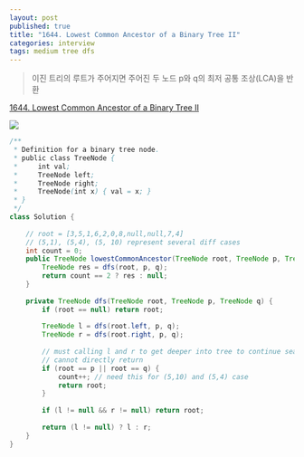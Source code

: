 ```yaml
---
layout: post
published: true
title: "1644. Lowest Common Ancestor of a Binary Tree II"
categories: interview
tags: medium tree dfs
---
```


> 이진 트리의 루트가 주어지면 주어진 두 노드 p와 q의 최저 공통 조상(LCA)을 반환

[1644. Lowest Common Ancestor of a Binary Tree II](https://leetcode.com/problems/lowest-common-ancestor-of-a-binary-tree-ii/)

![](https://assets.leetcode.com/uploads/2018/12/14/binarytree.png)

```java
/**
 * Definition for a binary tree node.
 * public class TreeNode {
 *     int val;
 *     TreeNode left;
 *     TreeNode right;
 *     TreeNode(int x) { val = x; }
 * }
 */
class Solution {
    
    // root = [3,5,1,6,2,0,8,null,null,7,4]
    // (5,1), (5,4), (5, 10) represent several diff cases
    int count = 0;
    public TreeNode lowestCommonAncestor(TreeNode root, TreeNode p, TreeNode q) {
        TreeNode res = dfs(root, p, q);
        return count == 2 ? res : null;
    }
    
    private TreeNode dfs(TreeNode root, TreeNode p, TreeNode q) {
        if (root == null) return root;
        
        TreeNode l = dfs(root.left, p, q);
        TreeNode r = dfs(root.right, p, q);
        
        // must calling l and r to get deeper into tree to continue search
        // cannot directly return
        if (root == p || root == q) {
            count++; // need this for (5,10) and (5,4) case
            return root;
        }
        
        if (l != null && r != null) return root;
        
        return (l != null) ? l : r;
    }
}
```